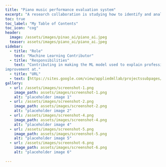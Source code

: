 ```yaml
---
title: "Piano music performance evaluation system"
excerpt: "A research collaboration is studying how to identify and analyze styles of piano performances in order to improve playing style skills."
toc: true
toc_label: "My Table of Contents"
toc_icon: "cog"
header:
  image: /assets/images/pinao_ai/piano_ai.jpeg
  teaser: assets/images/piano_ai/piano_ai.jpeg
sidebar:
  - title: "Role"
    text: "Machine Learning Contributor"
  - title: "Responsibilities"
    text: "Contributing in making the ML model used to explain professional pianists different style and what they can
improvement at."
  - title: "URL"
  - text: [https://sites.google.com/view/appliedmllab/projectssubpages/music?authuser=0](https://sites.google.com/view/appliedmllab/projectssubpages/music?authuser=0)
gallery:
  - url: /assets/images/screenshot-1.png
    image_path: assets/images/screenshot-1.png
    alt: "placeholder image 1"
  - url: /assets/images/screenshot-2.png
    image_path: assets/images/screenshot-2.png
    alt: "placeholder image 2"
  - url: /assets/images/screenshot-4.png
    image_path: assets/images/screenshot-4.png
    alt: "placeholder image 4"
  - url: /assets/images/screenshot-5.png
    image_path: assets/images/screenshot-5.png
    alt: "placeholder image 5"
  - url: /assets/images/screenshot-6.png
    image_path: assets/images/screenshot-6.png
    alt: "placeholder image 6"
    
---
```

